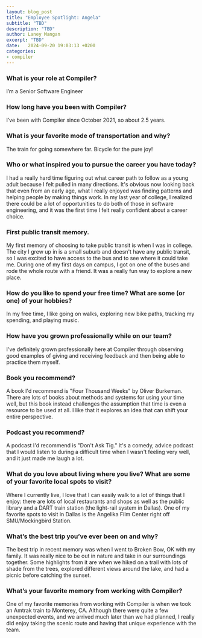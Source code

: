 ```yaml
---
layout: blog_post
title: "Employee Spotlight: Angela"
subtitle: "TBD"
description: "TBD"
author: Laney Mangan
excerpt: "TBD"
date:   2024-09-20 19:03:13 +0200
categories:
- compiler
---
```




### What is your role at Compiler?
I’m a Senior Software Engineer

### How long have you been with Compiler?
I’ve been with Compiler since October 2021, so about 2.5 years.

### What is your favorite mode of transportation and why?
The train for going somewhere far. Bicycle for the pure joy!

### Who or what inspired you to pursue the career you have today?
I had a really hard time figuring out what career path to follow as a young adult because I felt pulled in many directions. It's obvious now looking back that even from an early age, what I really enjoyed was finding patterns and helping people by making things work. In my last year of college, I realized there could be a lot of opportunities to do both of those in software engineering, and it was the first time I felt really confident about a career choice.

### First public transit memory.
My first memory of choosing to take public transit is when I was in college. The city I grew up in is a small suburb and doesn't have any public transit, so I was excited to have access to the bus and to see where it could take me. During one of my first days on campus, I got on one of the buses and rode the whole route with a friend. It was a really fun way to explore a new place.

### How do you like to spend your free time? What are some (or one) of your hobbies?
In my free time, I like going on walks, exploring new bike paths, tracking my spending, and playing music.

### How have you grown professionally while on our team?
I've definitely grown professionally here at Compiler through observing good examples of giving and receiving feedback and then being able to practice them myself.

### Book you recommend?
A book I'd recommend is "Four Thousand Weeks" by Oliver Burkeman. There are lots of books about methods and systems for using your time well, but this book instead challenges the assumption that time is even a resource to be used at all. I like that it explores an idea that can shift your entire perspective.

### Podcast you recommend?
A podcast I'd recommend is "Don't Ask Tig." It's a comedy, advice podcast that I would listen to during a difficult time when I wasn't feeling very well, and it just made me laugh a lot.

### What do you love about living where you live? What are some of your favorite local spots to visit?
Where I currently live, I love that I can easily walk to a lot of things that I enjoy: there are lots of local restaurants and shops as well as the public library and a DART train station (the light-rail system in Dallas). One of my favorite spots to visit in Dallas is the Angelika Film Center right off SMU/Mockingbird Station.

### What’s the best trip you’ve ever been on and why?
The best trip in recent memory was when I went to Broken Bow, OK with my family. It was really nice to be out in nature and take in our surroundings together. Some highlights from it are when we hiked on a trail with lots of shade from the trees, explored different views around the lake, and had a picnic before catching the sunset.

### What’s your favorite memory from working with Compiler?
One of my favorite memories from working with Compiler is when we took an Amtrak train to Monterey, CA. Although there were quite a few unexpected events, and we arrived much later than we had planned, I really did enjoy taking the scenic route and having that unique experience with the team.
